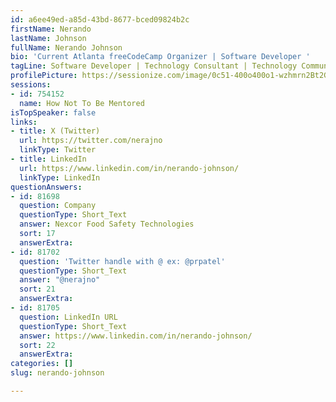 ```yaml
---
id: a6ee49ed-a85d-43bd-8677-bced09824b2c
firstName: Nerando
lastName: Johnson
fullName: Nerando Johnson
bio: 'Current Atlanta freeCodeCamp Organizer | Software Developer '
tagLine: Software Developer | Technology Consultant | Technology Community Organizer
profilePicture: https://sessionize.com/image/0c51-400o400o1-wzhmrn2Bt2GWaE2RtDZrwH.jpg
sessions:
- id: 754152
  name: How Not To Be Mentored
isTopSpeaker: false
links:
- title: X (Twitter)
  url: https://twitter.com/nerajno
  linkType: Twitter
- title: LinkedIn
  url: https://www.linkedin.com/in/nerando-johnson/
  linkType: LinkedIn
questionAnswers:
- id: 81698
  question: Company
  questionType: Short_Text
  answer: Nexcor Food Safety Technologies
  sort: 17
  answerExtra:
- id: 81702
  question: 'Twitter handle with @ ex: @prpatel'
  questionType: Short_Text
  answer: "@nerajno"
  sort: 21
  answerExtra:
- id: 81705
  question: LinkedIn URL
  questionType: Short_Text
  answer: https://www.linkedin.com/in/nerando-johnson/
  sort: 22
  answerExtra:
categories: []
slug: nerando-johnson

---
```

